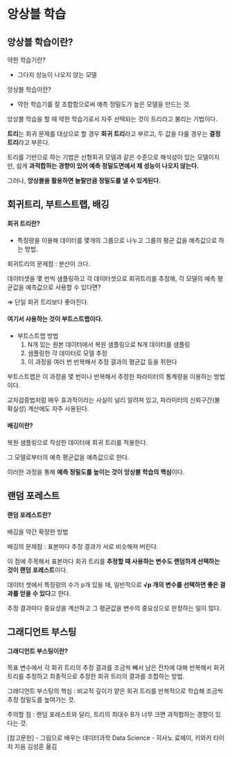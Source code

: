 # 앙상블 학습

## 앙상블 학습이란?

약한 학습기란?

- 그다지 성능이 나오지 않는 모델



 앙상블 학습이란?

- 약한 학습기를 잘 조합함으로써 예측 정밀도가 높은 모델을 만드는 것.



앙상블 학습을 할 때 약한 학습기로서 자주 선택되는 것이 트리라고 불리는 기법이다.

**트리**는 회귀 문제를 대상으로 할 경우 **회귀 트리**라고 부르고, 두 값을 다룰 경우는 **결정 트리**라고 부른다.

트리를 기반으로 하는 기법은 선형회귀 모델과 같은 수준으로 해석성이 있는 모델이지만,  쉽게 **과적합하는 경향이 있어 예측 정밀도면에서 제 성능이 나오지 않는다.** 

그러나, **앙상블을 활용하면 놀랄만큼 정밀도를 낼 수 있게된다.**



## 회귀트리, 부트스트랩, 배깅

#### 회귀 트리란?

- 특징량을 이용해 데이터를 몇개의 그룹으로 나누고 그룹의 평균 값을 예측값으로 하는 방법.

  

회귀트리의 문제점 : 분산이 크다.

데이터셋을 몇 번씩 샘플링하고 각 데이터셋으로 회귀트리를 추정해, 각 모델의 예측 평균값을 예측값으로 사용할 수 있다면? 

⇒ 단일 회귀 트리보다 좋아진다.



#### 여기서 사용하는 것이 **부트스트랩**이다.



- 부트스트랩 방법
  1. N개 있는 원본 데이터에서 복원 샘플링으로 N개 데이터를 샘플링
  2. 샘플링한 각 데이터로 모델 추정
  3. 이 과정을 여러 번 반복해서 추정 결과의 평균값 등을 취한다 

부트스트랩은 이 과정을 몇 번이나 반복해서 추정한 파라미터의 통계량을 이용하는 방법이다.

 교차검증법처럼 매우 효과적이라는 사실이 널리 알려져 있고, 파라미터의 신뢰구간(불확실성) 계산에도 자주 사용된다.



#### 배깅이란?

복원 샘플링으로 작성한 데이터에 회귀 트리를 적용한다.

그 모델로부터의 예측 평균값을 예측값으로 한다.



이러한 과정을 통해 **예측 정밀도를 높이는 것이 앙상블 학습의 핵심**이다.



## 랜덤 포레스트

#### 랜덤 포레스트란?

배깅을 약간 확장한 방법

배깅의 문제점 : 표본마다 추정 결과가 서로 비슷해져 버린다.

이 점에 주목해서 표본마다 회귀 트리를 **추정할 때 사용하는 변수도 랜덤하게 선택하는 것이 랜덤 포레스트**이다.



데이터 셋에서 특징량의 수가 p개 있을 때, 일반적으로 **√p 개의 변수를 선택하면 좋은 결과를 얻을 수 있다**고 한다.



추정 결과마다 중요성을 계산하고 그 평균값을 변수의 중요성으로 판정하는 일이 많다.



## 그래디언트 부스팅

#### 그래디언트 부스팅이란?

목표 변수에서 각 회귀 트리의 추정 결과를 조금씩 빼서 남은 잔차에 대해 반복해서 회귀트리를 추정하고 최종적으로 추정한 회귀 트리의 결과를 조합하는 방법.



그래디언트 부스팅의 핵심 : 비교적 깊이가 얕은 회귀 트리를 반복적으로 학습해 조금씩 추정 정밀도를 높여가는 것.



주의할 점 : 랜덤 포레스트와 달리, 트리의 최대수 B가 너무 크면 과적합하는 경향이 있다는 것.





[참고문헌] - 그림으로 배우는 데이터과학 Data Science - 히사노 료헤이, 키와키 타이치 지음 김성훈 옮김

